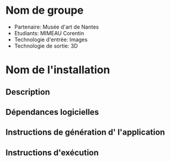 # Nom de groupe

- Partenaire: Musée d'art de Nantes
- Etudiants: MIMEAU Corentin
- Technologie d'entrée: Images
- Technologie de sortie: 3D

# Nom de l'installation

## Description

## Dépendances logicielles

## Instructions de génération d' l'application

## Instructions d'exécution
